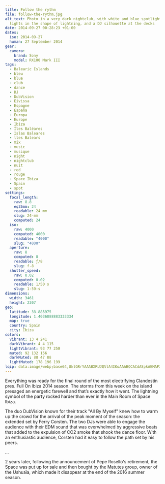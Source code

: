 ```yaml
---
title: Follow the rythm
file: follow-the-rythm.jpg
alt_text: Photo in a very dark nightclub, with white and blue spotlights, red
  lights in the shape of lightning, and a DJ silhouette at the decks
date: 2014-09-27 00:28:23 +01:00
dates:
  iso: 2014-09-27
  human: 27 September 2014
gear:
  camera:
    brand: Sony
    model: RX100 Mark III
tags:
  - Balearic Islands
  - bleu
  - blue
  - club
  - dance
  - DJ
  - DubVision
  - Eivissa
  - Espagne
  - España
  - Europa
  - Europe
  - Ibiza
  - Îles Baléares
  - Islas Baleares
  - lles Balears
  - mix
  - music
  - musique
  - night
  - nightclub
  - nuit
  - red
  - rouge
  - Space Ibiza
  - Spain
  - spot
settings:
  focal_length:
    raw: 8.8
    eq35mm: 24
    readable: 24 mm
    slug: 24-mm
    computed: 24
  iso:
    raw: 4000
    computed: 4000
    readable: "4000"
    slug: "4000"
  aperture:
    raw: 8
    computed: 8
    readable: ƒ/8
    slug: f-8
  shutter_speed:
    raw: 0.02
    computed: 0.02
    readable: 1/50 s
    slug: 1-50-s
dimensions:
  width: 3461
  height: 2307
geo:
  latitude: 38.885975
  longitude: 1.4036888883333334
  map: true
  country: Spain
  city: Ibiza
colors:
  vibrant: 13 4 241
  darkVibrant: 4 4 115
  lightVibrant: 93 77 250
  muted: 92 132 156
  darkMuted: 88 47 88
  lightMuted: 178 196 199
lqip: data:image/webp;base64,UklGRrYAAABXRUJQVlA4IKoAAABQCACdASpkAEMAP3G41GG0u6qmJJZpm3AuCWUA1IwjnZU4cDT9muAAY1g0c/M1MrzfiPQgXVRDreFAdPZUWmEYLgp/E/oogR/vQAAA/u7P4SaJJ4J2YV446dSUSbWcRf8ZJRckODWkSTwV9dJ/vZnf0Bg8x9sP9/1hLQOYpOfjsbiEQ3I7DYmXrNkMmvx3VyYp2dmIKHALD8Rinj3eyJr+bIiQyEM57iAAAA==
---
```


Everything was ready for the final round of the most electrifying Clandestin pres. Full On Ibiza 2014 season. The storms from this week on the island presaged an energetic farewell and that’s exactly how it went. The lightning symbol of the party rocked harder than ever in the Main Room of Space Ibiza.

The duo DubVision known for their track "All By Myself" knew how to warm up the crowd for the arrival of the peak moment of the season: the extended set by Ferry Corsten. The two DJs were able to engage the audience with their EDM sound that was overwhelmed by aggressive beats that added to the expulsion of CO2 smoke that shook the dance floor. With an enthusiastic audience, Corsten had it easy to follow the path set by his peers.

…

2 years later, following the announcement of Pepe Rosello's retirement, the Space was put up for sale and then bought by the Matutes group, owner of the Ushuaïa, which made it disappear at the end of the 2016 summer season.
